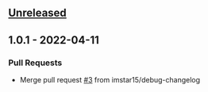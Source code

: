 <a name="unreleased"></a>
## [Unreleased]


<a name="1.0.1"></a>
## 1.0.1 - 2022-04-11
### Pull Requests
- Merge pull request [#3](https://github.com/OAK-Foundation/OAK-blockchain/issues/3) from imstar15/debug-changelog


[Unreleased]: https://github.com/OAK-Foundation/OAK-blockchain/compare/1.0.1...HEAD
